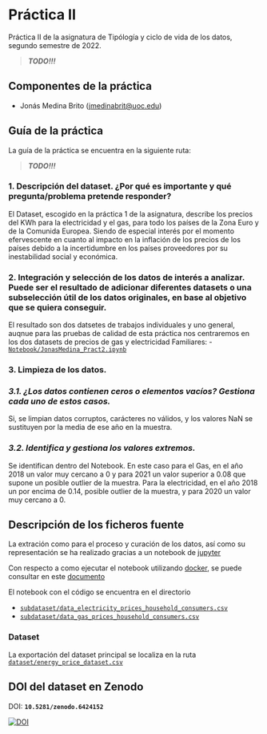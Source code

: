 
# Práctica II

Práctica II de la asignatura de Tipólogía y ciclo de vida de los datos, segundo semestre de 2022. 

> _**TODO!!!**_


## Componentes de la práctica

 - Jonás Medina Brito (jmedinabrit@uoc.edu)
 
## Guía  de la práctica

La guía de la práctica se encuentra en la siguiente ruta:

> _**TODO!!!**_

### 1. Descripción del dataset. ¿Por qué es importante y qué pregunta/problema pretende responder?
El Dataset, escogido en la práctica 1 de la asignatura, describe los precios del KWh para la electricidad y el gas, para todo los países de la Zona Euro y de la Comunida Europea. Siendo de especial interés por el momento efervescente en cuanto al impacto en la inflación de los precios de los países debido a la incertidumbre en los países proveedores por su inestabilidad social y económica.
### 2. Integración y selección de los datos de interés a analizar. Puede ser el resultado de adicionar diferentes datasets o una subselección útil de los datos originales, en base al objetivo que se quiera conseguir.
El resultado son dos datsetes de trabajos individuales y uno general, auqnue para las pruebas de calidad de esta práctica nos centraremos en los dos datasets de precios de gas y electricidad Familiares:
-[`Notebook/JonasMedina_Pract2.ipynb`](Notebook/JonasMedina_Pract2.ipynb)
### 3. Limpieza de los datos.
### *3.1. ¿Los datos contienen ceros o elementos vacíos? Gestiona cada uno de estos casos.*
Si, se limpian datos corruptos, carácteres no válidos, y los valores NaN se sustituyen por la media de ese año en la muestra.
### *3.2. Identifica y gestiona los valores extremos.*
Se identifican dentro del Notebook.
En este caso para el Gas, en el año 2018 un valor muy cercano a 0 y para 2021 un valor superior a 0.08 que supone un posible outlier de la muestra.
Para la electricidad, en el año 2018 un por encima de 0.14, posible outlier de la muestra, y para 2020 un valor muy cercano a 0.

## Descripción de los ficheros fuente

La extración como para el proceso y curación de los datos, así como su representación se ha realizado gracias a un notebook de [jupyter](https://jupyter.org/)

Con respecto a como ejecutar el notebook utilizando [docker](https://www.docker.com/), se puede consultar en este [documento](doc/install/docker.md)

El notebook con el código se encuentra en el directorio

 - [`subdataset/data_electricity_prices_household_consumers.csv`](subdataset/data_electricity_prices_household_consumers.csv)
 - [`subdataset/data_gas_prices_household_consumers.csv`](subdataset/data_gas_prices_household_consumers.csv)
 
  
 ### Dataset 
 
 La exportación del dataset principal se localiza en la ruta  [`dataset/energy_price_dataset.csv`](./dataset/energy_price_dataset.csv)

 
## DOI del dataset en Zenodo

DOI: **`10.5281/zenodo.6424152`**

[![DOI](https://zenodo.org/badge/DOI/10.5281/zenodo.6424152.svg)](https://doi.org/10.5281/zenodo.6424152)






